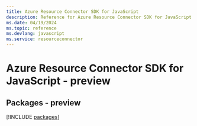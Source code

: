 ```yaml
---
title: Azure Resource Connector SDK for JavaScript
description: Reference for Azure Resource Connector SDK for JavaScript
ms.date: 04/19/2024
ms.topic: reference
ms.devlang: javascript
ms.service: resourceconnector
---
```

# Azure Resource Connector SDK for JavaScript - preview
## Packages - preview
[!INCLUDE [packages](resource-connector-index.md)]